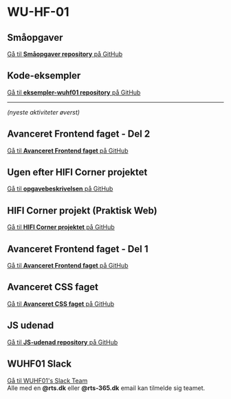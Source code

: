 # **WU-HF-01**

## **Småopgaver**

[Gå til **Småopgaver repository** på GitHub](https://github.com/rts-cmk-wuhf01/smaaopgaver-wuhf01)

## **Kode-eksempler**

[Gå til **eksempler-wuhf01 repository** på GitHub](https://github.com/rts-cmk-wuhf01/eksempler-wuhf01)

---

*(nyeste aktiviteter øverst)*

## **Avanceret Frontend faget - Del 2**

[Gå til **Avanceret Frontend faget** på GitHub](/Fag%20Avanceret%20Frontend/Fag%20Avanceret%20Frontend%20Del%202.md)

## **Ugen efter HIFI Corner projektet**

[Gå til **opgavebeskrivelsen** på GitHub](/Praktisk%20Web/020%20Ugen%20efter%20HIFI%20Corner%20projektet/Ugen%20efter%20HIFI%20Corner%20projektet.md)


## **HIFI Corner projekt** (Praktisk Web)

[Gå til **HIFI Corner projektet** på GitHub](https://github.com/rts-cmk/wuhf-hificorner)


## **Avanceret Frontend faget - Del 1**

[Gå til **Avanceret Frontend faget** på GitHub](/Fag%20Avanceret%20Frontend/Fag%20Avanceret%20Frontend%20Del%201.md)

## **Avanceret CSS faget**

[Gå til **Avanceret CSS faget** på GitHub](/Fag%20Avanceret%20CSS/Fag%20Avanceret%20CSS.md)

## **JS udenad**

[Gå til **JS-udenad repository** på GitHub](https://github.com/rts-cmk/js-udenad-wuhf01)

## **WUHF01 Slack**

[Gå til WUHF01's Slack Team](https://rts-cmk-wuhf01.slack.com)<br>
Alle med en **@rts.dk** eller **@rts-365.dk** email kan tilmelde sig teamet.
